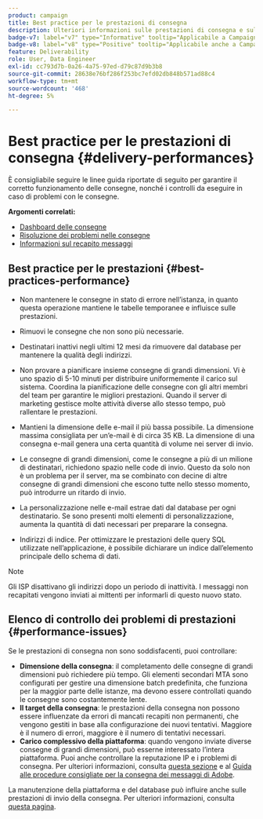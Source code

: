 ```yaml
---
product: campaign
title: Best practice per le prestazioni di consegna
description: Ulteriori informazioni sulle prestazioni di consegna e sulle best practice
badge-v7: label="v7" type="Informative" tooltip="Applicabile a Campaign Classic v7"
badge-v8: label="v8" type="Positive" tooltip="Applicabile anche a Campaign v8"
feature: Deliverability
role: User, Data Engineer
exl-id: cc793d7b-0a26-4a75-97ed-d79c87d9b3b8
source-git-commit: 28638e76bf286f253bc7efd02db848b571ad88c4
workflow-type: tm+mt
source-wordcount: '468'
ht-degree: 5%

---
```


# Best practice per le prestazioni di consegna {#delivery-performances}

È consigliabile seguire le linee guida riportate di seguito per garantire il corretto funzionamento delle consegne, nonché i controlli da eseguire in caso di problemi con le consegne.

**Argomenti correlati:**

* [Dashboard delle consegne](delivery-dashboard.md)
* [Risoluzione dei problemi nelle consegne](delivery-troubleshooting.md)
* [Informazioni sul recapito messaggi](about-deliverability.md)

## Best practice per le prestazioni {#best-practices-performance}

* Non mantenere le consegne in stato di errore nell’istanza, in quanto questa operazione mantiene le tabelle temporanee e influisce sulle prestazioni.

* Rimuovi le consegne che non sono più necessarie.

* Destinatari inattivi negli ultimi 12 mesi da rimuovere dal database per mantenere la qualità degli indirizzi.

* Non provare a pianificare insieme consegne di grandi dimensioni. Vi è uno spazio di 5-10 minuti per distribuire uniformemente il carico sul sistema. Coordina la pianificazione delle consegne con gli altri membri del team per garantire le migliori prestazioni. Quando il server di marketing gestisce molte attività diverse allo stesso tempo, può rallentare le prestazioni.

* Mantieni la dimensione delle e-mail il più bassa possibile. La dimensione massima consigliata per un’e-mail è di circa 35 KB. La dimensione di una consegna e-mail genera una certa quantità di volume nei server di invio.

* Le consegne di grandi dimensioni, come le consegne a più di un milione di destinatari, richiedono spazio nelle code di invio. Questo da solo non è un problema per il server, ma se combinato con decine di altre consegne di grandi dimensioni che escono tutte nello stesso momento, può introdurre un ritardo di invio.

* La personalizzazione nelle e-mail estrae dati dal database per ogni destinatario. Se sono presenti molti elementi di personalizzazione, aumenta la quantità di dati necessari per preparare la consegna.

* Indirizzi di indice. Per ottimizzare le prestazioni delle query SQL utilizzate nell’applicazione, è possibile dichiarare un indice dall’elemento principale dello schema di dati.

>[!NOTE]
>
>Gli ISP disattivano gli indirizzi dopo un periodo di inattività. I messaggi non recapitati vengono inviati ai mittenti per informarli di questo nuovo stato.

## Elenco di controllo dei problemi di prestazioni {#performance-issues}

Se le prestazioni di consegna non sono soddisfacenti, puoi controllare:

* **Dimensione della consegna**: il completamento delle consegne di grandi dimensioni può richiedere più tempo. Gli elementi secondari MTA sono configurati per gestire una dimensione batch predefinita, che funziona per la maggior parte delle istanze, ma devono essere controllati quando le consegne sono costantemente lente.
* **Il target della consegna**: le prestazioni della consegna non possono essere influenzate da errori di mancati recapiti non permanenti, che vengono gestiti in base alla configurazione dei nuovi tentativi. Maggiore è il numero di errori, maggiore è il numero di tentativi necessari.
* **Carico complessivo della piattaforma**: quando vengono inviate diverse consegne di grandi dimensioni, può esserne interessato l’intera piattaforma. Puoi anche controllare la reputazione IP e i problemi di consegna. Per ulteriori informazioni, consulta [questa sezione](about-deliverability.md) e al [Guida alle procedure consigliate per la consegna dei messaggi di Adobe](https://experienceleague.adobe.com/docs/deliverability-learn/deliverability-best-practice-guide/introduction.html?lang=it).

La manutenzione della piattaforma e del database può influire anche sulle prestazioni di invio della consegna. Per ulteriori informazioni, consulta [questa pagina](../../production/using/database-performances.md).
